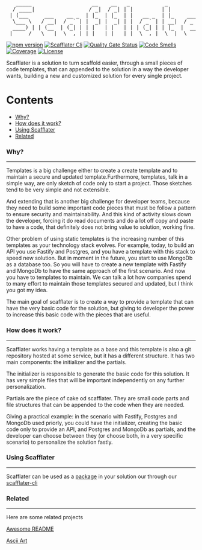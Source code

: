 <center>
<pre>
   _____                   __    __   _           _                 
  / ____|                 / _|  / _| | |         | |                
 | (___     ___    __ _  | |_  | |_  | |   __ _  | |_    ___   _ __ 
  \___ \   / __|  / _` | |  _| |  _| | |  / _` | | __|  / _ \ | '__|
  ____) | | (__  | (_| | | |   | |   | | | (_| | | |_  |  __/ | |   
 |_____/   \___|  \__,_| |_|   |_|   |_|  \__,_|  \__|  \___| |_|   
</pre>
</center>

[![npm version](https://badge.fury.io/js/scafflater.svg)](https://badge.fury.io/js/scafflater)
[![Scafflater Cli](https://img.shields.io/badge/dynamic/json?color=green&label=scafflater-cli&query=%24.collected.metadata.version&url=https%3A%2F%2Fapi.npms.io%2Fv2%2Fpackage%2Fscafflater-cli)](https://npmjs.org/package/scafflater-cli)
[![Quality Gate Status](https://sonarcloud.io/api/project_badges/measure?project=chicoribas_scafflater&metric=alert_status)](https://sonarcloud.io/dashboard?id=chicoribas_scafflater)
[![Code Smells](https://sonarcloud.io/api/project_badges/measure?project=chicoribas_scafflater&metric=code_smells)](https://sonarcloud.io/dashboard?id=chicoribas_scafflater)
[![Coverage](https://sonarcloud.io/api/project_badges/measure?project=chicoribas_scafflater&metric=coverage)](https://sonarcloud.io/dashboard?id=chicoribas_scafflater)
[![License](https://img.shields.io/npm/l/scafflater.svg)](https://github.com/chicoribas/scafflater/blob/master/package.json)

Scafflater is a solution to turn scaffold easier, through a small pieces of code templates, that can appended to the solution in a way the developer wants, building a new and customized solution for every single project.

# Contents

- [Why?](#-why)
- [How does it work?](#-how-does-it-work)
- [Using Scafflater](#-using-scafflater)
- [Related](#-related)

### Why?

---

Templates is a big challenge either to create a create template and to maintain a secure and updated template.Furthermore, templates, talk in a simple way, are only sketch of code only to start a project. Those sketches tend to be very simple and not extensible.

And extending that is another big challenge for developer teams, because they need to build some important code pieces that must be follow a pattern to ensure security and maintainability. And this kind of activity slows down the developer, forcing it do read documents and do a lot off copy and paste to have a code, that definitely does not bring value to solution, working fine.

Other problem of using static templates is the increasing number of this templates as your technology stack evolves. For example, today, to build an API you use Fastify and Postgres, and you have a template with this stack to speed new solution. But in moment in the future, you start to use MongoDb as a database too. So you will have to create a new template with Fastify and MongoDb to have the same approach of the first scenario. And now you have to templates to maintain. We can talk a lot how companies spend to many effort to maintain those templates secured and updated, but I think you got my idea.

The main goal of scafflater is to create a way to provide a template that can have the very basic code for the solution, but giving to developer the power to increase this basic code with the pieces that are useful.

### How does it work?

---

Scafflater works having a template as a base and this template is also a git repository hosted at some service, but it has a different structure. It has two main components: the initializer and the partials.

The initializer is responsible to generate the basic code for this solution. It has very simple files that will be important independently on any further personalization.

Partials are the piece of cake od scafflater. They are small code parts and file structures that can be appended to the code when they are needed.

Giving a practical example: in the scenario with Fastify, Postgres and MongoDb used priorly, you could have the initializer, creating the basic code only to provide an API, and Postgres and MongoDb as partials, and the developer can choose between they (or choose both, in a very specific scenario) to personalize the solution fastly.

### Using Scafflater

---

Scafflater can be used as a [package](https://www.npmjs.com/package/scafflater) in your solution our through our [scafflater-cli](https://www.npmjs.com/package/scafflater-cli)

### Related

---

Here are some related projects

[Awesome README](https://github.com/matiassingers/awesome-readme)

[Ascii Art](https://patorjk.com/software/taag/#p=display&h=0&v=0&f=Big&t=Scafflater)
